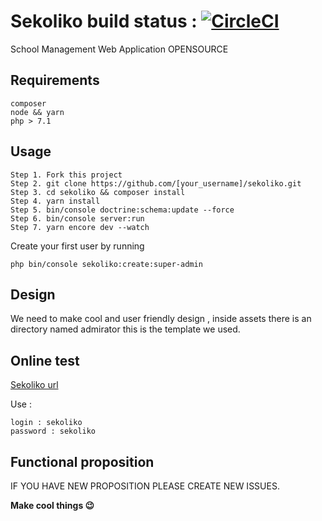# Sekoliko build status : [![CircleCI](https://circleci.com/gh/julkwel/sekoliko/tree/develop.svg?style=svg)](https://circleci.com/gh/julkwel/sekoliko/tree/develop)

School Management Web Application OPENSOURCE

## Requirements
```
composer
node && yarn
php > 7.1
```
## Usage
```
Step 1. Fork this project
Step 2. git clone https://github.com/[your_username]/sekoliko.git
Step 3. cd sekoliko && composer install
Step 4. yarn install
Step 5. bin/console doctrine:schema:update --force
Step 6. bin/console server:run
Step 7. yarn encore dev --watch
```
Create your first user by running 

`php bin/console sekoliko:create:super-admin`

## Design 
We need to make cool and user friendly design , inside assets there is an directory named admirator this is the template we used.

## Online test
[Sekoliko url](https://www.techzara.org/sekoliko/login) 

Use : 
```
login : sekoliko
password : sekoliko
```

## Functional proposition
IF YOU HAVE NEW PROPOSITION PLEASE CREATE NEW ISSUES.

**Make cool things :wink:**
